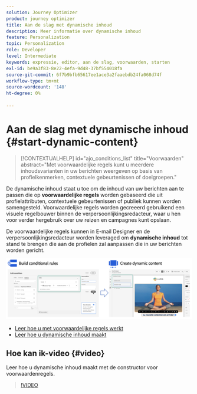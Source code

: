 ```yaml
---
solution: Journey Optimizer
product: journey optimizer
title: Aan de slag met dynamische inhoud
description: Meer informatie over dynamische inhoud
feature: Personalization
topic: Personalization
role: Developer
level: Intermediate
keywords: expressie, editor, aan de slag, voorwaarden, starten
exl-id: be9a3f83-8e22-4efa-9d48-37bf554018fa
source-git-commit: 6f7b9bfb65617ee1ace3a2faaebdb24fa068d74f
workflow-type: tm+mt
source-wordcount: '148'
ht-degree: 0%

---
```


# Aan de slag met dynamische inhoud {#start-dynamic-content}

>[!CONTEXTUALHELP]
>id="ajo_conditions_list"
>title="Voorwaarden"
>abstract="Met voorwaardelijke regels kunt u meerdere inhoudsvarianten in uw berichten weergeven op basis van profielkenmerken, contextuele gebeurtenissen of doelgroepen."

De dynamische inhoud staat u toe om de inhoud van uw berichten aan te passen die op **voorwaardelijke regels** worden gebaseerd die uit profielattributen, contextuele gebeurtenissen of publiek kunnen worden samengesteld. Voorwaardelijke regels worden gecreeerd gebruikend een visuele regelbouwer binnen de verpersoonlijkingsredacteur, waar u hen voor verder hergebruik over uw reizen en campagnes kunt opslaan.

De voorwaardelijke regels kunnen in E-mail Designer en de verpersoonlijkingsredacteur worden leveraged om **dynamische inhoud** tot stand te brengen die aan de profielen zal aanpassen die in uw berichten worden gericht.

![](assets/conditions-overview.png)

* [Leer hoe u met voorwaardelijke regels werkt](create-conditions.md)
* [Leer hoe u dynamische inhoud maakt](dynamic-content.md)

## Hoe kan ik-video {#video}

Leer hoe u dynamische inhoud maakt met de constructor voor voorwaardenregels.

>[!VIDEO](https://video.tv.adobe.com/v/3409815?quality=12)
